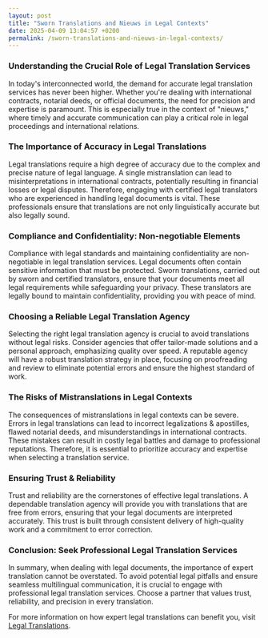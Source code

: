 ```yaml
---
layout: post
title: "Sworn Translations and Nieuws in Legal Contexts"
date: 2025-04-09 13:04:57 +0200
permalink: /sworn-translations-and-nieuws-in-legal-contexts/
---
```



### Understanding the Crucial Role of Legal Translation Services

In today's interconnected world, the demand for accurate legal translation services has never been higher. Whether you're dealing with international contracts, notarial deeds, or official documents, the need for precision and expertise is paramount. This is especially true in the context of "nieuws," where timely and accurate communication can play a critical role in legal proceedings and international relations.

### The Importance of Accuracy in Legal Translations

Legal translations require a high degree of accuracy due to the complex and precise nature of legal language. A single mistranslation can lead to misinterpretations in international contracts, potentially resulting in financial losses or legal disputes. Therefore, engaging with certified legal translators who are experienced in handling legal documents is vital. These professionals ensure that translations are not only linguistically accurate but also legally sound.

### Compliance and Confidentiality: Non-negotiable Elements

Compliance with legal standards and maintaining confidentiality are non-negotiable in legal translation services. Legal documents often contain sensitive information that must be protected. Sworn translations, carried out by sworn and certified translators, ensure that your documents meet all legal requirements while safeguarding your privacy. These translators are legally bound to maintain confidentiality, providing you with peace of mind.

### Choosing a Reliable Legal Translation Agency

Selecting the right legal translation agency is crucial to avoid translations without legal risks. Consider agencies that offer tailor-made solutions and a personal approach, emphasizing quality over speed. A reputable agency will have a robust translation strategy in place, focusing on proofreading and review to eliminate potential errors and ensure the highest standard of work.

### The Risks of Mistranslations in Legal Contexts

The consequences of mistranslations in legal contexts can be severe. Errors in legal translations can lead to incorrect legalizations & apostilles, flawed notarial deeds, and misunderstandings in international contracts. These mistakes can result in costly legal battles and damage to professional reputations. Therefore, it is essential to prioritize accuracy and expertise when selecting a translation service.

### Ensuring Trust & Reliability

Trust and reliability are the cornerstones of effective legal translations. A dependable translation agency will provide you with translations that are free from errors, ensuring that your legal documents are interpreted accurately. This trust is built through consistent delivery of high-quality work and a commitment to error correction.

### Conclusion: Seek Professional Legal Translation Services

In summary, when dealing with legal documents, the importance of expert translation cannot be overstated. To avoid potential legal pitfalls and ensure seamless multilingual communication, it is crucial to engage with professional legal translation services. Choose a partner that values trust, reliability, and precision in every translation. 

For more information on how expert legal translations can benefit you, visit [Legal Translations](https://www.legaltranslations.be/).